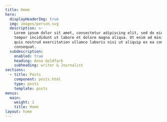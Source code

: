 ```yaml
---
title: Home
hero:
  displayHeaderImg: true
  img: images/person.svg
  description: >-
    Lorem ipsum dolor sit amet, consectetur adipiscing elit, sed do eiusmod
    tempor incididunt ut labore et dolore magna aliqua. Ut enim ad minim veniam,
    quis nostrud exercitation ullamco laboris nisi ut aliquip ex ea commodo
    consequat.
  subdescription:
    enabled: true
    heading: Anna Goldfarb
    subheading: writer & Journalist
sections:
  - title: Posts
    component: posts.html
    type: posts
    template: posts
menus:
  main:
    weight: 1
    title: Home
layout: home
---
```

